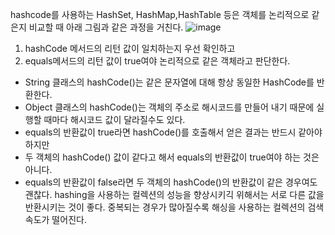 hashcode를 사용하는 HashSet, HashMap,HashTable 등은 객체를 논리적으로 같은지 비교할 때 아래 그림과 같은 과정을 거친다.
![image](https://user-images.githubusercontent.com/74396651/188268002-aadd5760-d4b4-47ce-a54a-4b8ec2c9e8a1.png)

1. hashCode 메서드의 리턴 값이 일치하는지 우선 확인하고
2. equals메서드의 리턴 값이 true여야 논리적으로 같은 객체라고 판단한다.

- String 클래스의 hashCode()는 같은 문자열에 대해 항상 동일한 HashCode를 반환한다.
- Object 클래스의 hashCode()는 객체의 주소로 해시코드를 만들어 내기 때문에 실행할 때마다 해시코드 값이 달라질수도 있다.
- equals의 반환값이 true라면 hashCode()를 호출해서 얻은 결과는 반드시 같아야 하지만
- 두 객체의 hashCode() 값이 같다고 해서 equals의 반환값이 true여야 하는 것은 아니다.
- equals의 반환값이 false라면 두 객체의 hashCode()의 반환값이 같은 경우여도 괜찮다. hashing을 사용하는 컬렉션의 성능을 향상시키긱 위해서는 서로 다른 값을 반환시키는 것이 좋다.
 중복되는 경우가 많아질수록 해싱을 사용하는 컬렉션의 검색속도가 떨어진다.
